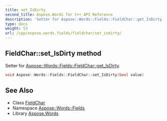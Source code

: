 ```yaml
---
title: set_IsDirty
second_title: Aspose.Words for C++ API Reference
description: 'Setter for Aspose::Words::Fields::FieldChar::get_IsDirty.'
type: docs
weight: 53
url: /cpp/aspose.words.fields/fieldchar/set_isdirty/
---
```

## FieldChar::set_IsDirty method


Setter for [Aspose::Words::Fields::FieldChar::get_IsDirty](../get_isdirty/).

```cpp
void Aspose::Words::Fields::FieldChar::set_IsDirty(bool value)
```

## See Also

* Class [FieldChar](../)
* Namespace [Aspose::Words::Fields](../../)
* Library [Aspose.Words](../../../)
